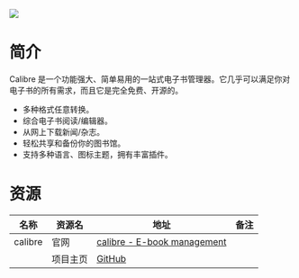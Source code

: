 ![](https://calibre-ebook.com/resources/img/grand-tour-cover.png)

# 简介

Calibre 是一个功能强大、简单易用的一站式电子书管理器。它几乎可以满足你对电子书的所有需求，而且它是完全免费、开源的。

* 多种格式任意转换。
* 综合电子书阅读/编辑器。
* 从网上下载新闻/杂志。
* 轻松共享和备份你的图书馆。
* 支持多种语言、图标主题，拥有丰富插件。

# 资源

|名称|资源名|地址|备注|
|---|---|---|---|
|calibre|官网|[calibre - E-book management](https://calibre-ebook.com/)||
||项目主页|[GitHub](https://github.com/kovidgoyal/calibre)||
